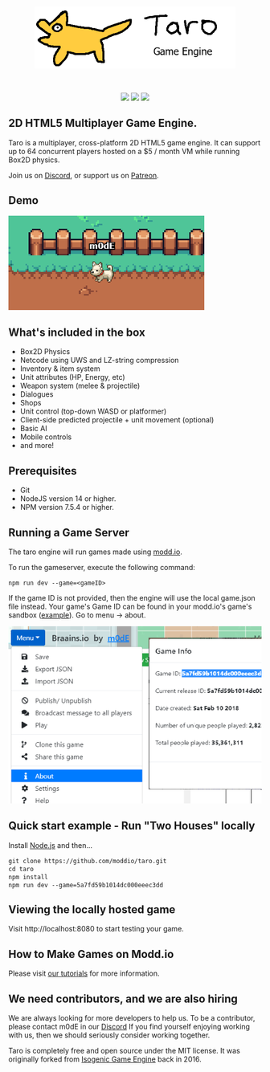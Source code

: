 <p align="center">
  <a href="https://modd.io">
    <img src="./src/client/assets/img/taroLogo.png" width="400" alt="Taro Engine logo">
  </a>
</p>
<br>
<p align="center">
    <img src="https://img.shields.io/github/v/release/DamienVesper/taro?style=for-the-badge&color=1e90ff">
    <img src="https://img.shields.io/github/languages/code-size/DamienVesper/taro?style=for-the-badge&color=1e90ff">
    <img src="https://img.shields.io/github/contributors/DamienVesper/taro?style=for-the-badge&color=1e90ff">
</p>

## 2D HTML5 Multiplayer Game Engine.
Taro is a multiplayer, cross-platform 2D HTML5 game engine.
It can support up to 64 concurrent players hosted on a $5 / month VM while running Box2D physics.

Join us on [Discord](https://discord.gg/XRe8T7K), or support us on [Patreon](https://www.patreon.com/moddio).

## Demo ##
[<img src="./src/client/assets/img/demo.png" width="390" alt="demo">](http://taro.town)

## What's included in the box
- Box2D Physics
- Netcode using UWS and LZ-string compression
- Inventory & item system
- Unit attributes (HP, Energy, etc)
- Weapon system (melee & projectile)
- Dialogues
- Shops
- Unit control (top-down WASD or platformer)
- Client-side predicted projectile + unit movement (optional)
- Basic AI
- Mobile controls
- and more!

## Prerequisites
- Git
- NodeJS version 14 or higher.
- NPM version 7.5.4 or higher.


## Running a Game Server
The taro engine will run games made using [modd.io](https://www.modd.io).

To run the gameserver, execute the following command:
```
npm run dev --game=<gameID>
```
If the game ID is not provided, then the engine will use the local game.json file instead.
Your game's Game ID can be found in your modd.io's game's sandbox ([example](https://beta.modd.io/sandbox/game/two-houses/scripts)). Go to menu -> about.

<img src="./src/client/assets/img/gameID.png" width="600" alt="How to get fthe Game ID">

## Quick start example - Run "Two Houses" locally

Install [Node.js](https://nodejs.org/download/release/v14.15.4/) and then...

```
git clone https://github.com/moddio/taro.git
cd taro
npm install
npm run dev --game=5a7fd59b1014dc000eeec3dd
```

## Viewing the locally hosted game
Visit http://localhost:8080 to start testing your game.

## How to Make Games on Modd.io
Please visit [our tutorials](https://www.modd.io/tutorials) for more information.

## We need contributors, and we are also hiring
We are always looking for more developers to help us. To be a contributor, please contact m0dE in our [Discord](https://discord.gg/XRe8T7K) If you find yourself enjoying working with us, then we should seriously consider working together.

Taro is completely free and open source under the MIT license.
It was originally forked from [Isogenic Game Engine](https://www.isogenicengine.com/) back in 2016.
